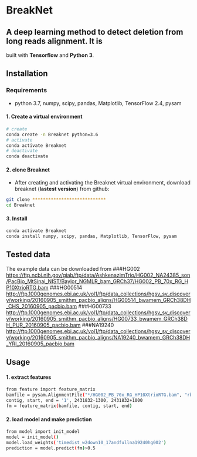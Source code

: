# BreakNet

## A deep learning method to detect deletion from long reads alignment. It is
built with **Tensorflow** and **Python 3**.


## Installation

### Requirements
  * python 3.7, numpy, scipy, pandas, Matplotlib, TensorFlow 2.4, pysam

#### 1. Create a virtual environment

```bash
# create
conda create -n Breaknet python=3.6
# activate
conda activate Breaknet
# deactivate
conda deactivate
```

#### 2. clone Breaknet
- After creating and activating the Breaknet virtual environment, download breaknet (**lastest version**) from github:
```bash
git clone ****************************
cd Breaknet
``` 
#### 3. Install

```bash
conda activate Breaknet
conda install numpy, scipy, pandas, Matplotlib, TensorFlow, pysam

``` 

## Tested data
The example data can be downloaded from 
###HG002
https://ftp.ncbi.nih.gov/giab/ftp/data/AshkenazimTrio/HG002_NA24385_son/PacBio_MtSinai_NIST/Baylor_NGMLR_bam_GRCh37/HG002_PB_70x_RG_HP10XtrioRTG.bam
###HG00514
http://ftp.1000genomes.ebi.ac.uk/vol1/ftp/data_collections/hgsv_sv_discovery/working/20160905_smithm_pacbio_aligns/HG00514_bwamem_GRCh38DH_CHS_20160905_pacbio.bam
###HG00733
http://ftp.1000genomes.ebi.ac.uk/vol1/ftp/data_collections/hgsv_sv_discovery/working/20160905_smithm_pacbio_aligns/HG00733_bwamem_GRCh38DH_PUR_20160905_pacbio.bam
###NA19240
http://ftp.1000genomes.ebi.ac.uk/vol1/ftp/data_collections/hgsv_sv_discovery/working/20160905_smithm_pacbio_aligns/NA19240_bwamem_GRCh38DH_YRI_20160905_pacbio.bam


## Usage



#### 1. extract features
```bash
from feature import feature_matrix
bamfile = pysam.AlignmentFile("*/HG002_PB_70x_RG_HP10XtrioRTG.bam", "rb")
contig, start, end = '1', 2431832-1300, 2431832+1000 
fm = feature_matrix(bamfile, contig, start, end)
```

#### 2. load model and make prediction
```bash
from model import init_model
model = init_model()
model.load_weights('timedist_w2down10_17andfullna19240hg002')
prediction = model.predict(fm)>0.5
```
